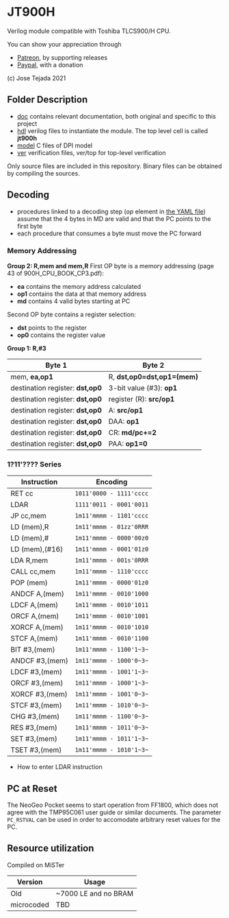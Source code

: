 # JT900H

Verilog module compatible with Toshiba TLCS900/H CPU.

You can show your appreciation through
* [Patreon](https://patreon.com/jotego), by supporting releases
* [Paypal](https://paypal.me/topapate), with a donation

(c) Jose Tejada 2021

## Folder Description

* [doc](doc) contains relevant documentation, both original and specific to this project
* [hdl](hdl) verilog files to instantiate the module. The top level cell is called **jt900h**
* [model](model) C files of DPI model
* [ver](ver) verification files, ver/top for top-level verification

Only source files are included in this repository. Binary files can be obtained by compiling the sources.

## Decoding

- procedures linked to a decoding step (_op_ element in [the YAML file](hdl/900h.yaml)) assume that the 4 bytes in MD are valid and that the PC points to the first byte
- each procedure that consumes a byte must move the PC forward

### Memory Addressing

**Group 2: R,mem and mem,R**
First OP byte is a memory addressing (page 43 of 900H_CPU_BOOK_CP3.pdf):

- **ea** contains the memory address calculated
- **op1** contains the data at that memory address
- **md** contains 4 valid bytes starting at PC

Second OP byte contains a register selection:

- **dst** points to the register
- **op0** contains the register value

**Group 1: R,#3**

| Byte 1                            | Byte 2                       |
| --------------------------------- | ---------------------------- |
| mem, **ea,op1**                   | R, **dst,op0=dst,op1=(mem)** |
| destination register: **dst,op0** | 3-bit value (#3): **op1**    |
| destination register: **dst,op0** | register (R): **src/op1**    |
| destination register: **dst,op0** | A: **src/op1**               |
| destination register: **dst,op0** | DAA: **op1**                 |
| destination register: **dst,op0** | CR:  **md/pc+=2**            |
| destination register: **dst,op0** | PAA: **op1=0**               |

###  1?11'???? Series

| Instruction         | Encoding                  |
| ------------------- | ------------------------- |
| RET cc              | `1011'0000 - 1111'cccc`   |
| LDAR                | `1111'0011 - 0001'0011`   |
| JP cc,mem           | `1m11'mmmm - 1101'cccc`   |
| LD (mem),R          | `1m11'mmmm - 01zz'0RRR`   |
| LD<W> (mem),#       | `1m11'mmmm - 0000'00z0`   |
| LD<W> (mem),(#16)   | `1m11'mmmm - 0001'01z0`   |
| LDA R,mem           | `1m11'mmmm - 001s'0RRR`   |
| CALL cc,mem         | `1m11'mmmm - 1110'cccc`   |
| POP<W> (mem)        | `1m11'mmmm - 0000'01z0`   |
| ANDCF  A,(mem)      | `1m11'mmmm - 0010'1000`   |
| LDCF   A,(mem)      | `1m11'mmmm - 0010'1011`   |
| ORCF   A,(mem)      | `1m11'mmmm - 0010'1001`   |
| XORCF  A,(mem)      | `1m11'mmmm - 0010'1010`   |
| STCF   A,(mem)      | `1m11'mmmm - 0010'1100`   |
| BIT   #3,(mem)      | `1m11'mmmm - 1100'1~3~`   |
| ANDCF #3,(mem)      | `1m11'mmmm - 1000'0~3~`   |
| LDCF  #3,(mem)      | `1m11'mmmm - 1001'1~3~`   |
| ORCF  #3,(mem)      | `1m11'mmmm - 1000'1~3~`   |
| XORCF #3,(mem)      | `1m11'mmmm - 1001'0~3~`   |
| STCF  #3,(mem)      | `1m11'mmmm - 1010'0~3~`   |
| CHG   #3,(mem)      | `1m11'mmmm - 1100'0~3~`   |
| RES   #3,(mem)      | `1m11'mmmm - 1011'0~3~`   |
| SET   #3,(mem)      | `1m11'mmmm - 1011'1~3~`   |
| TSET  #3,(mem)      | `1m11'mmmm - 1010'1~3~`   |





- How to enter LDAR instruction

## PC at Reset

The NeoGeo Pocket seems to start operation from FF1800, which does not agree with the TMP95C061 user guide or similar documents. The parameter `PC_RSTVAL` can be used in order to accomodate arbitrary reset values for the PC.

## Resource utilization

Compiled on MiSTer

| Version    | Usage                |
| ---------- | -------------------- |
| Old        | ~7000 LE and no BRAM |
| microcoded | TBD                  |
